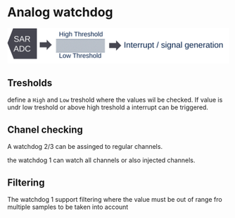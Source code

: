 # Analog watchdog

![alt text](img/analog_watchdog.svg)

## Tresholds

define a `High` and `Low` treshold where the values wil be checked. 
If value is undr low treshold or above high treshold a interrupt can be triggered. 

## Chanel checking

A watchdog 2/3 can be assinged to regular channels. 

the watchdog 1 can watch all channels or also injected channels. 

## Filtering

The watchdog 1 support filtering where the value must be out of range fro multiple samples to be taken into account 

